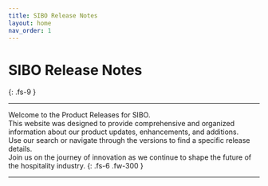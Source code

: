 ```yaml
---
title: SIBO Release Notes
layout: home
nav_order: 1
---
```


# SIBO Release Notes
{: .fs-9 }

---

Welcome to the Product Releases for SIBO.\
This website was designed to provide comprehensive and organized information about our product updates, enhancements, and additions.\
Use our search or navigate through the versions to find a specific release details.\
Join us on the journey of innovation as we continue to shape the future of the hospitality industry.
{: .fs-6 .fw-300 }

---